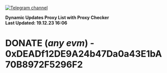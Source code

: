 [![Telegram channel](https://img.shields.io/endpoint?url=https://runkit.io/damiankrawczyk/telegram-badge/branches/master?url=https://t.me/n4z4v0d)](https://t.me/n4z4v0d) 

**Dynamic Updates Proxy List with Proxy Checker**  
**Last Updated: 19.12.23 16:06**

# DONATE (_any evm_) - 0xDEADf12DE9A24b47Da0a43E1bA70B8972F5296F2
